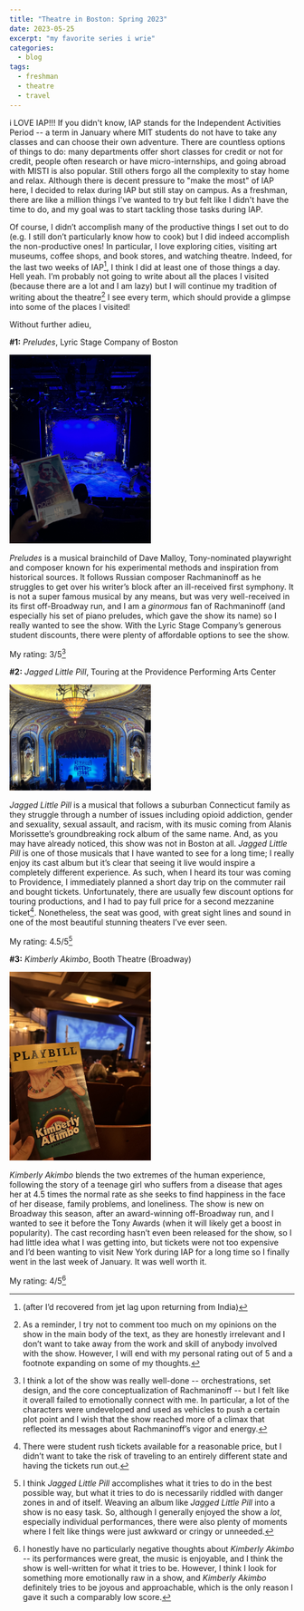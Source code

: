 ```yaml
---
title: "Theatre in Boston: Spring 2023"
date: 2023-05-25
excerpt: "my favorite series i wrie"
categories:
  - blog
tags:
  - freshman
  - theatre
  - travel
---
```


i LOVE IAP!!! If you didn't know, IAP stands for the Independent Activities Period -- a term in January where MIT students do not have to take any classes and can choose their own adventure. There are countless options of things to do: many departments offer short classes for credit or not for credit, people often research or have micro-internships, and going abroad with MISTI is also popular. Still others forgo all the complexity to stay home and relax. Although there is decent pressure to "make the most" of IAP here, I decided to relax during IAP but still stay on campus. As a freshman, there are like a million things I've wanted to try but felt like I didn't have the time to do, and my goal was to start tackling those tasks during IAP. 

Of course, I didn’t accomplish many of the productive things I set out to do (e.g. I still don’t particularly know how to cook) but I did indeed accomplish the non-productive ones! In particular, I love exploring cities, visiting art museums, coffee shops, and book stores, and watching theatre. Indeed, for the last two weeks of IAP[^1], I think I did at least one of those things a day. Hell yeah. I’m probably not going to write about all the places I visited (because there are a lot and I am lazy) but I will continue my tradition of writing about the theatre[^2] I see every term, which should provide a glimpse into some of the places I visited!

Without further adieu,

**#1:** *Preludes*, Lyric Stage Company of Boston

<img src="/assets/images/Photo 2023-01-18, 7 08 38 PM.jpg"
     style="display: inline-block; margin: 0 auto; max-width: 250px">

*Preludes* is a musical brainchild of Dave Malloy, Tony-nominated playwright and composer known for his experimental methods and inspiration from historical sources. It follows Russian composer Rachmaninoff as he struggles to get over his writer’s block after an ill-received first symphony. It is not a super famous musical by any means, but was very well-received in its first off-Broadway run, and I am a *ginormous* fan of Rachmaninoff (and especially his set of piano preludes, which gave the show its name) so I really wanted to see the show. With the Lyric Stage Company’s generous student discounts, there were plenty of affordable options to see the show.

My rating: 3/5[^3]

**#2:** *Jagged Little Pill*, Touring at the Providence Performing Arts Center

<img src="/assets/images/Photo 2023-01-22, 2 38 08 PM.jpg"
     style="display: inline-block; margin: 0 auto; max-width: 250px">

*Jagged Little Pill* is a musical that follows a suburban Connecticut family as they struggle through a number of issues including opioid addiction, gender and sexuality, sexual assault, and racism, with its music coming from Alanis Morissette’s groundbreaking rock album of the same name. And, as you may have already noticed, this show was not in Boston at all. *Jagged Little Pill* is one of those musicals that I have wanted to see for a long time; I really enjoy its cast album but it’s clear that seeing it live would inspire a completely different experience. As such, when I heard its tour was coming to Providence, I immediately planned a short day trip on the commuter rail and bought tickets. Unfortunately, there are usually few discount options for touring productions, and I had to pay full price for a second mezzanine ticket[^4]. Nonetheless, the seat was good, with great sight lines and sound in one of the most beautiful stunning theaters I’ve ever seen.

My rating: 4.5/5[^5]

**#3:** *Kimberly Akimbo*, Booth Theatre (Broadway)

<img src="/assets/images/Photo 2023-01-31, 6 46 48 PM.jpg"
     style="display: inline-block; margin: 0 auto; max-width: 250px">

*Kimberly Akimbo* blends the two extremes of the human experience, following the story of a teenage girl who suffers from a disease that ages her at 4.5 times the normal rate as she seeks to find happiness in the face of her disease, family problems, and loneliness. The show is new on Broadway this season, after an award-winning off-Broadway run, and I wanted to see it before the Tony Awards (when it will likely get a boost in popularity). The cast recording hasn’t even been released for the show, so I had little idea what I was getting into, but tickets were not too expensive and I’d been wanting to visit New York during IAP for a long time so I finally went in the last week of January. It was well worth it.

My rating: 4/5[^6]

[^1]: (after I’d recovered from jet lag upon returning from India)
[^2]: As a reminder, I try not to comment too much on my opinions on the show in the main body of the text, as they are honestly irrelevant and I don’t want to take away from the work and skill of anybody involved with the show. However, I will end with my personal rating out of 5 and a footnote expanding on some of my thoughts.
[^3]: I think a lot of the show was really well-done -- orchestrations, set design, and the core conceptualization of Rachmaninoff -- but I felt like it overall failed to emotionally connect with me. In particular, a lot of the characters were undeveloped and used as vehicles to push a certain plot point and I wish that the show reached more of a climax that reflected its messages about Rachmaninoff’s vigor and energy.
[^4]: There were student rush tickets available for a reasonable price, but I didn’t want to take the risk of traveling to an entirely different state and having the tickets run out.
[^5]: I think *Jagged Little Pill* accomplishes what it tries to do in the best possible way, but what it tries to do is necessarily riddled with danger zones in and of itself. Weaving an album like *Jagged Little Pill* into a show is no easy task. So, although I generally enjoyed the show a *lot*, especially individual performances, there were also plenty of moments where I felt like things were just awkward or cringy or unneeded.
[^6]: I honestly have no particularly negative thoughts about *Kimberly Akimbo* -- its performances were great, the music is enjoyable, and I think the show is well-written for what it tries to be. However, I think I look for something more emotionally raw in a show, and *Kimberly Akimbo* definitely tries to be joyous and approachable, which is the only reason I gave it such a comparably low score.
